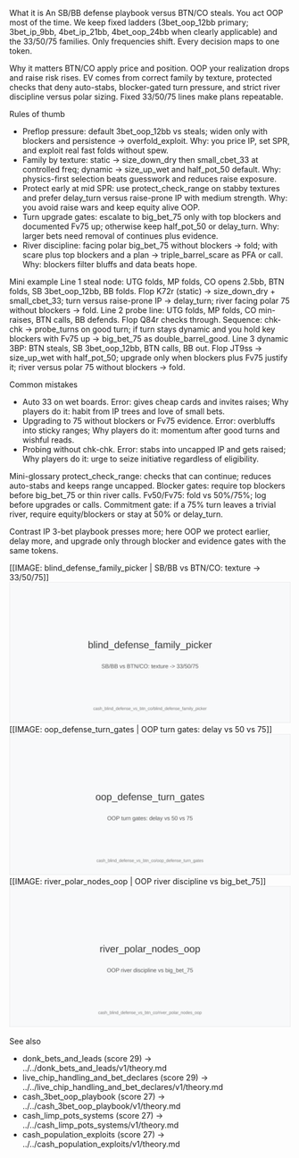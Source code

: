 What it is
An SB/BB defense playbook versus BTN/CO steals. You act OOP most of the time. We keep fixed ladders (3bet_oop_12bb primary; 3bet_ip_9bb, 4bet_ip_21bb, 4bet_oop_24bb when clearly applicable) and the 33/50/75 families. Only frequencies shift. Every decision maps to one token.

Why it matters
BTN/CO apply price and position. OOP your realization drops and raise risk rises. EV comes from correct family by texture, protected checks that deny auto-stabs, blocker-gated turn pressure, and strict river discipline versus polar sizing. Fixed 33/50/75 lines make plans repeatable.

Rules of thumb
- Preflop pressure: default 3bet_oop_12bb vs steals; widen only with blockers and persistence -> overfold_exploit. Why: you price IP, set SPR, and exploit real fast folds without spew.
- Family by texture: static -> size_down_dry then small_cbet_33 at controlled freq; dynamic -> size_up_wet and half_pot_50 default. Why: physics-first selection beats guesswork and reduces raise exposure.
- Protect early at mid SPR: use protect_check_range on stabby textures and prefer delay_turn versus raise-prone IP with medium strength. Why: you avoid raise wars and keep equity alive OOP.
- Turn upgrade gates: escalate to big_bet_75 only with top blockers and documented Fv75 up; otherwise keep half_pot_50 or delay_turn. Why: larger bets need removal of continues plus evidence.
- River discipline: facing polar big_bet_75 without blockers -> fold; with scare plus top blockers and a plan -> triple_barrel_scare as PFA or call. Why: blockers filter bluffs and data beats hope.

Mini example
Line 1 steal node: UTG folds, MP folds, CO opens 2.5bb, BTN folds, SB 3bet_oop_12bb, BB folds. Flop K72r (static) -> size_down_dry + small_cbet_33; turn versus raise-prone IP -> delay_turn; river facing polar 75 without blockers -> fold.
Line 2 probe line: UTG folds, MP folds, CO min-raises, BTN calls, BB defends. Flop Q84r checks through. Sequence: chk-chk -> probe_turns on good turn; if turn stays dynamic and you hold key blockers with Fv75 up -> big_bet_75 as double_barrel_good.
Line 3 dynamic 3BP: BTN steals, SB 3bet_oop_12bb, BTN calls, BB out. Flop JT9ss -> size_up_wet with half_pot_50; upgrade only when blockers plus Fv75 justify it; river versus polar 75 without blockers -> fold.

Common mistakes
- Auto 33 on wet boards. Error: gives cheap cards and invites raises; Why players do it: habit from IP trees and love of small bets.
- Upgrading to 75 without blockers or Fv75 evidence. Error: overbluffs into sticky ranges; Why players do it: momentum after good turns and wishful reads.
- Probing without chk-chk. Error: stabs into uncapped IP and gets raised; Why players do it: urge to seize initiative regardless of eligibility.

Mini-glossary
protect_check_range: checks that can continue; reduces auto-stabs and keeps range uncapped.
Blocker gates: require top blockers before big_bet_75 or thin river calls.
Fv50/Fv75: fold vs 50%/75%; log before upgrades or calls.
Commitment gate: if a 75% turn leaves a trivial river, require equity/blockers or stay at 50% or delay_turn.

Contrast
IP 3-bet playbook presses more; here OOP we protect earlier, delay more, and upgrade only through blocker and evidence gates with the same tokens.

[[IMAGE: blind_defense_family_picker | SB/BB vs BTN/CO: texture -> 33/50/75]]
![SB/BB vs BTN/CO: texture -> 33/50/75](images/blind_defense_family_picker.svg)
[[IMAGE: oop_defense_turn_gates | OOP turn gates: delay vs 50 vs 75]]
![OOP turn gates: delay vs 50 vs 75](images/oop_defense_turn_gates.svg)
[[IMAGE: river_polar_nodes_oop | OOP river discipline vs big_bet_75]]
![OOP river discipline vs big_bet_75](images/river_polar_nodes_oop.svg)

See also
- donk_bets_and_leads (score 29) -> ../../donk_bets_and_leads/v1/theory.md
- live_chip_handling_and_bet_declares (score 29) -> ../../live_chip_handling_and_bet_declares/v1/theory.md
- cash_3bet_oop_playbook (score 27) -> ../../cash_3bet_oop_playbook/v1/theory.md
- cash_limp_pots_systems (score 27) -> ../../cash_limp_pots_systems/v1/theory.md
- cash_population_exploits (score 27) -> ../../cash_population_exploits/v1/theory.md